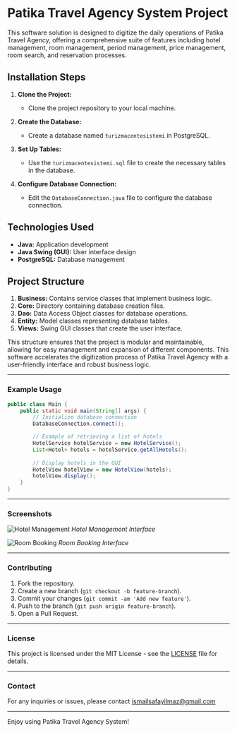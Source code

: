 # Patika Travel Agency System Project

This software solution is designed to digitize the daily operations of Patika Travel Agency, offering a comprehensive suite of features including hotel management, room management, period management, price management, room search, and reservation processes.

## Installation Steps

1. **Clone the Project:**
   - Clone the project repository to your local machine.

2. **Create the Database:**
   - Create a database named `turizmacentesistemi` in PostgreSQL.

3. **Set Up Tables:**
   - Use the `turizmacentesistemi.sql` file to create the necessary tables in the database.

4. **Configure Database Connection:**
   - Edit the `DatabaseConnection.java` file to configure the database connection.

## Technologies Used

- **Java:** Application development
- **Java Swing (GUI):** User interface design
- **PostgreSQL:** Database management

## Project Structure

1. **Business:** Contains service classes that implement business logic.
2. **Core:** Directory containing database creation files.
3. **Dao:** Data Access Object classes for database operations.
4. **Entity:** Model classes representing database tables.
5. **Views:** Swing GUI classes that create the user interface.

This structure ensures that the project is modular and maintainable, allowing for easy management and expansion of different components. This software accelerates the digitization process of Patika Travel Agency with a user-friendly interface and robust business logic.

---

### Example Usage

```java
public class Main {
    public static void main(String[] args) {
        // Initialize database connection
        DatabaseConnection.connect();

        // Example of retrieving a list of hotels
        HotelService hotelService = new HotelService();
        List<Hotel> hotels = hotelService.getAllHotels();
        
        // Display hotels in the GUI
        HotelView hotelView = new HotelView(hotels);
        hotelView.display();
    }
}
```

---

### Screenshots

![Hotel Management](path/to/screenshot1.png)
*Hotel Management Interface*

![Room Booking](path/to/screenshot2.png)
*Room Booking Interface*

---

### Contributing

1. Fork the repository.
2. Create a new branch (`git checkout -b feature-branch`).
3. Commit your changes (`git commit -am 'Add new feature'`).
4. Push to the branch (`git push origin feature-branch`).
5. Open a Pull Request.

---

### License

This project is licensed under the MIT License - see the [LICENSE](LICENSE) file for details.

---

### Contact

For any inquiries or issues, please contact ismailsafayilmaz@gmail.com

---

Enjoy using Patika Travel Agency System!
